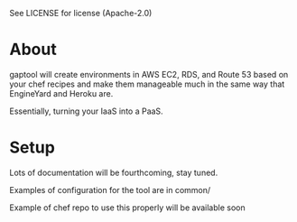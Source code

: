 See LICENSE for license (Apache-2.0)

About
=====

gaptool will create environments in AWS EC2, RDS, and Route 53 based on your chef recipes and make them manageable much in the same way that EngineYard and Heroku are.

Essentially, turning your IaaS into a PaaS.

Setup
=====

Lots of documentation will be fourthcoming, stay tuned.

Examples of configuration for the tool are in common/

Example of chef repo to use this properly will be available soon
